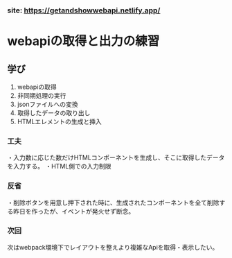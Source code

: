 ### site: https://getandshowwebapi.netlify.app/

# webapiの取得と出力の練習
## 学び
1. webapiの取得
2. 非同期処理の実行
3. jsonファイルへの変換
4. 取得したデータの取り出し
5. HTMLエレメントの生成と挿入

### 工夫
・入力数に応じた数だけHTMLコンポーネントを生成し、そこに取得したデータを入力する。 ・HTML側での入力制限

### 反省
・削除ボタンを用意し押下された時に、生成されたコンポーネントを全て削除する昨日を作ったが、イベントが発火せず断念。

### 次回
次はwebpack環境下でレイアウトを整えより複雑なApiを取得・表示したい。
